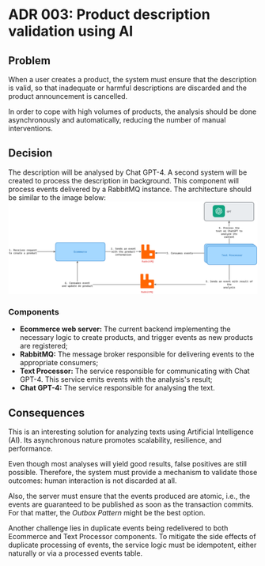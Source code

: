 # ADR 003: Product description validation using AI
## Problem
When a user creates a product, the system must ensure that the description is valid, so that 
inadequate or harmful descriptions are discarded and the product announcement is cancelled.

In order to cope with high volumes of products, the analysis should be done asynchronously and automatically, 
reducing the number of manual interventions.

## Decision
The description will be analysed by Chat GPT-4. A second system will be created to process the description in background. This component
will process events delivered by a RabbitMQ instance. The architecture should be similar to the image below: 
![img.png](img.png)
### Components
- **Ecommerce web server:** The current backend implementing the necessary logic to create products, and trigger events as new products are registered;
- **RabbitMQ:** The message broker responsible for delivering events to the appropriate consumers;
- **Text Processor:** The service responsible for communicating with Chat GPT-4. This service emits events with the analysis's result;
- **Chat GPT-4:** The service responsible for analysing the text.

## Consequences
This is an interesting solution for analyzing texts using Artificial Intelligence (AI). Its asynchronous nature promotes scalability, resilience, and performance.

Even though most analyses will yield good results, false positives are still possible. Therefore, the system must provide a mechanism to validate those outcomes: human interaction is not 
discarded at all.

Also, the server must ensure that the events produced are atomic, i.e., the events are guaranteed to be published as soon as the transaction commits. For that matter, the _Outbox Pattern_ might be the best option.

Another challenge lies in duplicate events being redelivered to both Ecommerce and Text Processor components. 
To mitigate the side effects of duplicate processing of events, the service logic must be idempotent, either naturally or via a processed events table.



